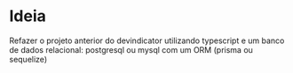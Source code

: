<h1>Ideia</h1>
<p>Refazer o projeto anterior do devindicator utilizando typescript
 e um banco de dados relacional: postgresql ou mysql com um ORM (prisma ou sequelize)</p>